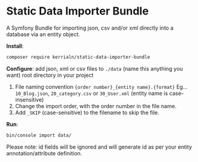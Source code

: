 # Static Data Importer Bundle

A Symfony Bundle for importing json, csv and/or xml directly into a database via an entity object. 

**Install**: 
```bash 
composer require kerrialn/static-data-importer-bundle
```

**Configure**: add json, xml or csv files to `./data` (name this anything you want) root directory in your project
   1. File naming convention `{order number}_{entity name}.{format}` Eg... `10_Blog.json`, `20_category.csv` or `30_User.xml` (entity name is case-insensitive)
   2. Change the import order, with the order number in the file name. 
   3. Add `_SKIP` (case-sensitive) to the filename to skip the file. 
   
**Run**: 

```bash 
bin/console import data/
``` 

Please note: id fields will be ignored and will generate id as per your entity annotation/attribute definition.